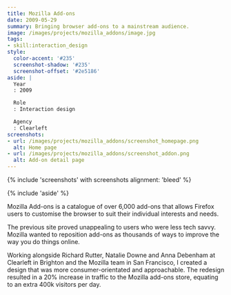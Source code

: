 ```yaml
---
title: Mozilla Add-ons
date: 2009-05-29
summary: Bringing browser add-ons to a mainstream audience.
image: /images/projects/mozilla_addons/image.jpg
tags:
- skill:interaction_design
style:
  color-accent: '#235'
  screenshot-shadow: '#235'
  screenshot-offset: '#2e5186'
aside: |
  Year
  : 2009

  Role
  : Interaction design

  Agency
  : Clearleft
screenshots:
- url: /images/projects/mozilla_addons/screenshot_homepage.png
  alt: Home page
- url: /images/projects/mozilla_addons/screenshot_addon.png
  alt: Add-on detail page
---
```

{% include 'screenshots' with screenshots
  alignment: 'bleed'
%}

{% include 'aside' %}

Mozilla Add-ons is a catalogue of over 6,000 add-ons that allows Firefox users to customise the browser to suit their individual interests and needs.

The previous site proved unappealing to users who were less tech savvy. Mozilla wanted to reposition add-ons as thousands of ways to improve the way you do things online.

Working alongside Richard Rutter, Natalie Downe and Anna Debenham at Clearleft in Brighton and the Mozilla team in San Francisco, I created a design that was more consumer-orientated and approachable.	The redesign resulted in a 20% increase in traffic to the Mozilla add-ons store, equating to an extra 400k visitors per day.
